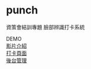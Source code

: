 # punch

資策會結訓專題
臉部辨識打卡系統

DEMO
<br>
<a href="https://www.youtube.com/watch?v=pS5cymjQwRk">影片介紹</a>
<br>
<a href="http://punch.azurewebsites.net/punch.html">打卡頁面</a>
<br>
<a href="https://punch.azurewebsites.net/dashboard/dashboard/">後台管理</a>
